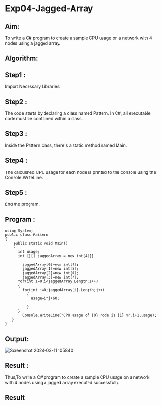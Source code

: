 # Exp04-Jagged-Array

## Aim:

To write a C# program to create a sample CPU usage on a network with 4 nodes using a jagged array.

## Algorithm:

## Step1 :

Import Necessary Libraries.

## Step2 :

The code starts by declaring a class named Pattern. In C#, all executable code must be contained within a class.

## Step3 :

Inside the Pattern class, there's a static method named Main.

## Step4 :

The calculated CPU usage for each node is printed to the console using the Console.WriteLine.

## Step5 :

End the program.

## Program :
```
using System;
public class Pattern
{
    public static void Main()
    {
      int usage;
      int [][] jaggedArray = new int[4][]
      
        jaggedArray[0]=new int[4];
        jaggedArray[1]=new int[5];
        jaggedArray[2]=new int[6];
        jaggedArray[3]=new int[7];
      for(int i=0;i<jaggedArray.Length;i++)
      {
        for(int j=0;jaggedArray[i].Length;j++)
          {
            usage=i*j+60;
            
          }
      }
        Console.WriteLine("CPU usage of {0} node is {1} %",i+1,usage);
   }
}
```
## Output:

![Screenshot 2024-03-11 105840](https://github.com/22008686/Exp04-Jagged-Array/assets/118916413/3b72e640-f599-4cf3-a938-2e7fcf9b22f7)

## Result :

Thus,To write a C# program to create a sample CPU usage on a network with 4 nodes using a jagged array executed successfully.


## Result
